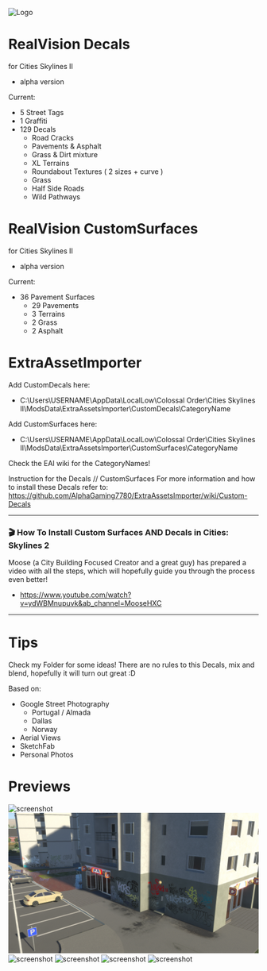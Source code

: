 
![Logo](https://github.com/MiguelRita/RealViewDecals/blob/main/Previews/Resources/RealVision_Logo.png?raw=true)


# RealVision Decals
for Cities Skylines II
- alpha version

Current:
- 5 Street Tags
- 1 Graffiti
- 129 Decals
  - Road Cracks
  - Pavements & Asphalt
  - Grass & Dirt mixture
  - XL Terrains
  - Roundabout Textures ( 2 sizes + curve )
  - Grass
  - Half Side Roads
  - Wild Pathways


# RealVision CustomSurfaces
for Cities Skylines II
- alpha version

Current:
- 36 Pavement Surfaces
  - 29 Pavements
  - 3 Terrains
  - 2 Grass
  - 2 Asphalt


# ExtraAssetImporter

Add CustomDecals here:
- C:\Users\USERNAME\AppData\LocalLow\Colossal Order\Cities Skylines II\ModsData\ExtraAssetsImporter\CustomDecals\CategoryName

Add CustomSurfaces here:
- C:\Users\USERNAME\AppData\LocalLow\Colossal Order\Cities Skylines II\ModsData\ExtraAssetsImporter\CustomSurfaces\CategoryName

Check the EAI wiki for the CategoryNames!

Instruction for the Decals // CustomSurfaces
For more  information and how to install these Decals refer to:
https://github.com/AlphaGaming7780/ExtraAssetsImporter/wiki/Custom-Decals

---
### 🎬 How To Install Custom Surfaces AND Decals in Cities: Skylines 2
Moose (a City Building Focused Creator and a great guy) has prepared a video with all the steps, which will hopefully guide you through the process even better!
- https://www.youtube.com/watch?v=ydWBMnupuvk&ab_channel=MooseHXC
---

# Tips 
Check my Folder for some ideas!
There are no rules to this Decals, mix and blend, hopefully it will turn out great :D

Based on:
- Google Street Photography
  - Portugal / Almada
  - Dallas
  - Norway  
- Aerial Views
- SketchFab
- Personal Photos

# Previews

![screenshot](https://github.com/MiguelRita/RealVision-Decals/blob/main/Previews/Ingame%20ScreenShots/24-agosto-15-14-02-00.png)
![screenshot](https://github.com/MiguelRita/RealVision-Decals/blob/main/Previews/Ingame%20ScreenShots/24-agosto-13-23-49-03.png)
![screenshot](https://github.com/MiguelRita/RealVision-Decals/blob/main/Previews/Ingame%20ScreenShots/19-agosto-01-14-59-03.png)
![screenshot](https://github.com/MiguelRita/RealVision-Decals/blob/main/Previews/Ingame%20ScreenShots/16-agosto-18-21-08-00.png)
![screenshot](https://github.com/MiguelRita/RealVision-Decals/blob/main/Previews/Ingame%20ScreenShots/03-agosto-10-10-32-00.png)
![screenshot](https://github.com/MiguelRita/RealVision-Decals/blob/main/Previews/Ingame%20ScreenShots/08-agosto-21-59-49-00.png)







